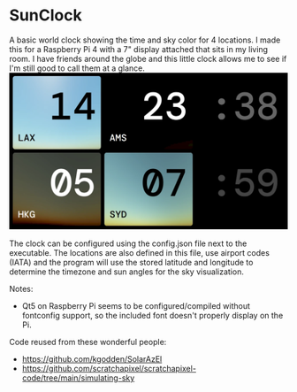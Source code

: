 # SunClock

A basic world clock showing the time and sky color for 4 locations. I made this for a Raspberry Pi 4 with a 7" display attached that sits in my living room. I have friends around the globe and this little clock allows me to see if I'm still good to call them at a glance.
![Screenshot](screenshot-sunclock.webp)

The clock can be configured using the config.json file next to the executable.
The locations are also defined in this file, use airport codes (IATA) and the program will use the stored latitude and longitude to determine the timezone and sun angles for the sky visualization.

Notes:
- Qt5 on Raspberry Pi seems to be configured/compiled without fontconfig support, so the included font doesn't properly display on the Pi.

Code reused from these wonderful people:
- https://github.com/kgodden/SolarAzEl
- https://github.com/scratchapixel/scratchapixel-code/tree/main/simulating-sky
